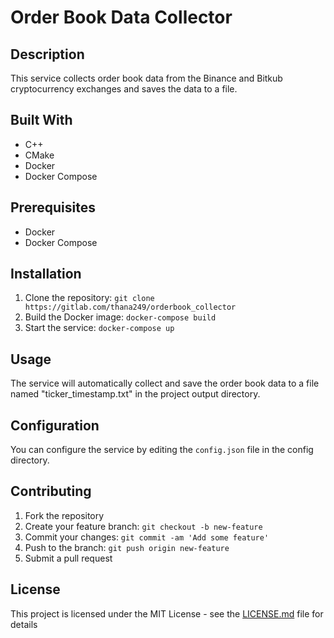 # Order Book Data Collector

## Description
This service collects order book data from the Binance and Bitkub cryptocurrency exchanges and saves the data to a file.

## Built With
- C++
- CMake
- Docker
- Docker Compose

## Prerequisites
- Docker
- Docker Compose

## Installation
1. Clone the repository: `git clone https://gitlab.com/thana249/orderbook_collector`
2. Build the Docker image: `docker-compose build`
3. Start the service: `docker-compose up`

## Usage
The service will automatically collect and save the order book data to a file named "ticker_timestamp.txt" in the project output directory.

## Configuration
You can configure the service by editing the `config.json` file in the config directory.

## Contributing
1. Fork the repository
2. Create your feature branch: `git checkout -b new-feature`
3. Commit your changes: `git commit -am 'Add some feature'`
4. Push to the branch: `git push origin new-feature`
5. Submit a pull request

## License
This project is licensed under the MIT License - see the [LICENSE.md](LICENSE.md) file for details
